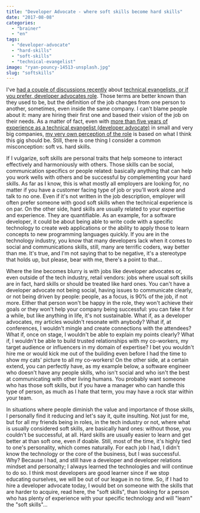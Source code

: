 ```yaml
---
title: "Developer Advocate - where soft skills become hard skills"
date: "2017-08-08"
categories: 
  - "brainer"
  - "en"
tags: 
  - "developer-advocate"
  - "hard-skills"
  - "soft-skills"
  - "technical-evangelist"
image: "ryan-pouncy-14513-unsplash.jpg"
slug: "softskills"
---
```


I've [had a couple of discussions recently](https://fred.dev/i-just-want-to-make-shit-happens-looking-for-a-new-opportunity/) about [technical evangelists, or if you prefer, developer advocates role](http://fred.dev/why-i-choose-the-word-evangelist-for-my-role/). Those terms are better known than they used to be, but the definition of the job changes from one person to another, sometimes, even inside the same company. I can't blame people about it: many are hiring their first one and based their vision of the job on their needs. As a matter of fact, even with [more than five years of experience as a technical evangelist (developer advocate)](https://www.linkedin.com/in/fredericharper) in small and very big companies, [my very own perception of the role](http://fred.dev/so-you-want-to-be-an-evangelist/) is based on what I think this gig should be. Still, there is one thing I consider a common misconception: soft vs. hard skills.

If I vulgarize, soft skills are personal traits that help someone to interact effectively and harmoniously with others. Those skills can be social, communication specifics or people related: basically anything that can help you work wells with others and be successful by complementing your hard skills. As far as I know, this is what mostly all employers are looking for, no matter if you have a customer facing type of job or you'll work alone and talk to no one. Even if it's not written in the job description, employer will often prefer someone with good soft skills when the technical experience is on par. On the other side, hard skills are usually related to your expertise and experience. They are quantifiable. As an example, for a software developer, it could be about being able to write code with a specific technology to create web applications or the ability to apply those to learn concepts to new programming languages quickly. If you are in the technology industry, you know that many developers lack when it comes to social and communications skills, still, many are terrific coders, way better than me. It's true, and I'm not saying that to be negative, it's a stereotype that holds up, but please, bear with me, there's a point to that...

Where the line becomes blurry is with jobs like developer advocates or, even outside of the tech industry, retail vendors: jobs where usual soft skills are in fact, hard skills or should be treated like hard ones. You can't have a developer advocate not being social, having issues to communicate clearly, or not being driven by people: people, as a focus, is 90% of the job, if not more. Either that person won't be happy in the role, they won't achieve their goals or they won't help your company being successful: you can fake it for a while, but like anything in life, it's not sustainable. What if, as a developer advocates, my articles wouldn't resonate with anybody? What if, at conferences, I wouldn't mingle and create connections with the attendees? What if, once on stage, I wouldn't be able to explain my points clearly? What if, I wouldn't be able to build trusted relationships with my co-workers, my target audience or influencers in my domain of expertise? I bet you wouldn't hire me or would kick me out of the building even before I had the time to show my cats' picture to all my co-workers! On the other side, at a certain extend, you can perfectly have, as my example below, a software engineer who doesn't have any people skills, who isn't social and who isn't the best at communicating with other living humans. You probably want someone who has those soft skills, but if you have a manager who can handle this type of person, as much as I hate that term, you may have a rock star within your team.

In situations where people diminish the value and importance of those skills, I personally find it reducing and let's say it, quite insulting. Not just for me, but for all my friends being in roles, in the tech industry or not, where what is usually considered soft skills, are basically hard ones: without those, you couldn't be successful, at all. Hard skills are usually easier to learn and get better at than soft one, even if doable. Still, most of the time, it's highly tied to one's personality, which comes naturally. For each job I had, I didn't know the technology or the core of the business, but I was successful. Why? Because I had, and still have a developer and developer relations mindset and personalty; I always learned the technologies and will continue to do so. I think most developers are good learner since if we stop educating ourselves, we will be out of our league in no time. So, if I had to hire a developer advocate today, I would bet on someone with the skills that are harder to acquire, read here, the "soft skills", than looking for a person who has plenty of experience with your specific technology and will "learn" the "soft skills"...
